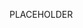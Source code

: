 <!-- ---
!-- Timestamp: 2025-05-07 12:14:24
!-- Author: ywatanabe
!-- File: /home/ywatanabe/.emacs.d/lisp/emacs-claude-code/templates/ExampleTemplate.md
!-- --- -->

PLACEHOLDER

<!-- EOF -->
